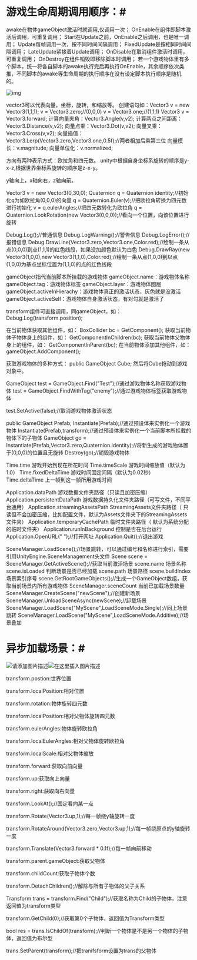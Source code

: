 # 游戏生命周期调用顺序：#
awake在物体gameObject激活时就调用,仅调用一次；
OnEnable在组件即脚本激活后调用，可重复调用；
Start在Update之前，OnEnable之后调用，也是唯一调用；
Update每帧调用一次，按不同时间间隔调用；
FixedUpdate是按相同时间间隔调用；
LateUpdate紧接着Update调用；
OnDisable在取消组件激活时调用，可重复调用；
OnDestroy在组件销毁即移除脚本时调用；
若一个游戏物体里有多个脚本，统一将各自脚本的awake执行完后再执行OnEnable，其余顺序依次类推，不同脚本的awake等生命周期的执行顺序在没有设定脚本执行顺序是随机的。

![img](https://img-blog.csdnimg.cn/20190916105139500.png?x-oss-process=image/watermark,type_ZmFuZ3poZW5naGVpdGk,shadow_10,text_aHR0cHM6Ly9ibG9nLmNzZG4ubmV0L3FxXzE3MzQ3MzEz,size_16,color_FFFFFF,t_70)

vector3可以代表向量，坐标，旋转，和缩放等。
创建语句如：Vector3 v = new Vector3(1,1,1);
v = Vector3.zero;//(0,0,0)
v = Vector3.one;//(1,1,1)
Vector3 v = Vector3.forward;
计算向量夹角：Vector3.Angle(v,v2);
计算两点之间距离：Vector3.Distance(v,v2);
向量点乘：Vector3.Dot(v,v2);
向量叉乘：Vector3.Cross(v,v2);
向量插值：Vector3.Lerp(Vector3.zero,Vector3.one,0.5f);//两者相加后乘第三位
向量模长：v.magnitude;
向量单位化：v.normalized;

方向有两种表示方式：欧拉角和四元数。
unity中根据自身坐标系旋转的顺序是y-x-z,根据世界坐标系旋转的顺序是z-x-y。

y轴向上，x轴向右，z轴向前。

Vector3 v = new Vector3(0,30,0);
Quaternion q = Quaternion identity;//初始化q为如欧拉角(0,0,0)的向量
q = Quaternion.Euler(v);//把欧拉角转换为四元数进行初始化
v = q.eulerAngles;//把四元数转化为欧拉角
q = Quaternion.LookRotation(new Vector3(0,0,0));//看向一个位置，向该位置进行旋转

Debug.Log();//普通信息
Debug.LogWarning();//警告信息
Debug.LogError();//报错信息
Debug.DrawLine(Vector3.zero,Vector3.one,Color.red);//绘制一条从点(0,0,0)到点(1,1,1)的红色线段，如果没加颜色默认为白色
Debug.DrawRay(new Vector3(1,0,0),new Vector3(1,1,0),Color.red);//绘制一条从点(1,0,0)到以点(1,0,0)为基点坐标位置为(1,1,0)的点的红色线段

gameObject指代当前脚本所挂载的游戏物体
gameObject.name：游戏物体名称
gameObject.tag：游戏物体标签
gameObject.layer：游戏物体图层
gameObject.activeInHierachy：游戏物体真正的激活状态，灰色就是没激活
gameObject.activeSelf：游戏物体自身激活状态，有对勾就是激活了

transform组件可直接调用，同gameObject，如：
Debug.Log(transform.position);

在当前物体获取其他组件，如：
BoxCollider bc = GetComponent<BoxCollider>();
获取当前物体子物体身上的组件，如： 
GetComponentInChildren<CapsuleCollider>(bc);
获取当前物体父物体身上的组件，如：
GetComponentInParent<CapsuleCollider>(bc);
在当前物体添加其他组件，如：
gameObject.AddComponent<AudioSource>();

获取游戏物体的多种方式：
public GameObject Cube;
然后将Cube拖动到游戏对象中。

GameObject test = GameObject.Find("Test");//通过游戏物体名称获取游戏物体
test = GameObject.FindWithTag("enemy");//通过游戏物体标签获取游戏物体

test.SetActive(false);//取消游戏物体激活状态

public GameObject Prefab;
Instantiate(Prefab);//通过预设体来实例化一个游戏物体
Instantiate(Prefab,transform);//通过预设体来实例化一个当前脚本所挂载的物体下的子物体
GameObject go = Instantiate(Prefab,Vector3.zero,Quaternion.identity);//将新生成的游戏物体置于(0,0,0)的位置且无旋转
Destroy(go);//销毁游戏物体

Time.time 游戏开始到现在所花时间
Time.timeScale 游戏时间缩放值（默认为1.0）
Time.fixedDeltaTime 游戏时间固定间隔（默认为0.02秒）
Time.deltaTime 上一帧到这一帧所用游戏时间

Application.dataPath 游戏数据文件夹路径（只读且加密压缩）
Application.persistentDataPath 游戏数据持久化文件夹路径（可写文件，不同平台通用）
Application.streamingAssetsPath     StreamingAssets文件夹路径（ 只读但不会加密压缩，比如配置文件，默认为Assets文件夹下的StreamingAssets文件夹）
Application.temporaryCachePath  临时文件夹路径（ 默认为系统分配的临时文件夹）
Application.runInBackground 控制是否在后台运行
Application.OpenURL(" ");//打开网址
Application.Quit();//退出游戏 

SceneManager.LoadScene();//场景跳转，可以通过编号和名称进行索引，需要引用UnityEngine.SceneManagement头文件
Scene scene = SceneManager.GetActiveScene();//获取当前激活场景
scene.name 场景名称
scene.isLoaded 判断场景是否已经加载
scene.path 场景路径
scene.buildIndex 场景索引序号
scene.GetRootGameObjects();//生成一个GameObject数组，获取当前场景内所有游戏物体
SceneManager.sceneCount 当前已加载场景数量
SceneManager.CreateScene("newScene");//创建新场景
SceneManager.UnloadSceneAsync(newScene);//卸载场景
SceneManager.LoadScene("MyScene",LoadSceneMode.Single);//同上场景跳转
SceneManager.LoadScene("MyScene",LoadSceneMode.Additive);//场景叠加 

# 异步加载场景：#
![请添加图片描述](https://img-blog.csdnimg.cn/3c0589c04a0040c2832e99850c84edfa.png)![在这里插入图片描述](https://img-blog.csdnimg.cn/772d83d420504be1b0907f3469e1233e.png#pic_center)

transform.postion:世界位置

transform.localPosition:相对位置

transform.rotation:物体旋转四元数

transform.localPosition:相对父物体旋转四元数

transform.eulerAngles:物体旋转欧拉角

transform.localEulerAngles:相对父物体旋转欧拉角

transform.localScale:相对父物体缩放

transform.forward:获取向前向量

transform.up:获取向上向量

transform.right:获取向右向量

transform.LookAt();//固定看向某一点

transform.Rotate(Vector3.up,1);//每一帧绕y轴旋转一度

transform.RotateAround(Vector3.zero,Vector3.up,1);//每一帧绕原点的y轴旋转一度

transform.Translate(Vector3.forward * 0.1f);//每一帧向前移动

transform.parent.gameObject:获取父物体

transform.childCount:获取子物体个数

transform.DetachChildren();//解除与所有子物体的父子关系

Transform trans = transform.Find("Child");//获取名称为Child的子物体，注意返回值为transform类型

transform.GetChild(0);//获取第0个子物体，返回值为Transform类型

bool res = trans.IsChildOf(transform);//判断一个物体是不是另一个物体的子物体，返回值为布尔型

trans.SetParent(transform);//把tranifsform设置为trans的父物体




